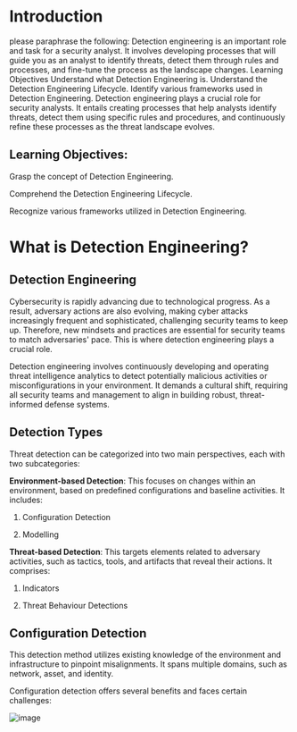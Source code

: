 # Introduction

please paraphrase the following: Detection engineering is an important role and task for a security analyst. It involves developing processes that will guide you as an analyst to identify threats, detect them through rules and processes, and fine-tune the process as the landscape changes. Learning Objectives Understand what Detection Engineering is. Understand the Detection Engineering Lifecycle. Identify various frameworks used in Detection Engineering.
Detection engineering plays a crucial role for security analysts. It entails creating processes that help analysts identify threats, detect them using specific rules and procedures, and continuously refine these processes as the threat landscape evolves.

## Learning Objectives:

Grasp the concept of Detection Engineering.

Comprehend the Detection Engineering Lifecycle.

Recognize various frameworks utilized in Detection Engineering.

# What is Detection Engineering?

## Detection Engineering

Cybersecurity is rapidly advancing due to technological progress. As a result, adversary actions are also evolving, making cyber attacks increasingly frequent and sophisticated, challenging security teams to keep up. Therefore, new mindsets and practices are essential for security teams to match adversaries' pace. This is where detection engineering plays a crucial role.

Detection engineering involves continuously developing and operating threat intelligence analytics to detect potentially malicious activities or misconfigurations in your environment. It demands a cultural shift, requiring all security teams and management to align in building robust, threat-informed defense systems.

## Detection Types

Threat detection can be categorized into two main perspectives, each with two subcategories:

**Environment-based Detection**: This focuses on changes within an environment, based on predefined configurations and baseline activities. It includes:

1. Configuration Detection

2. Modelling

**Threat-based Detection**: This targets elements related to adversary activities, such as tactics, tools, and artifacts that reveal their actions. It comprises:

1. Indicators

2. Threat Behaviour Detections

## Configuration Detection

This detection method utilizes existing knowledge of the environment and infrastructure to pinpoint misalignments. It spans multiple domains, such as network, asset, and identity.

Configuration detection offers several benefits and faces certain challenges:

![image](https://github.com/user-attachments/assets/859acf35-be58-4ec0-914c-be72f41ca5ca)


